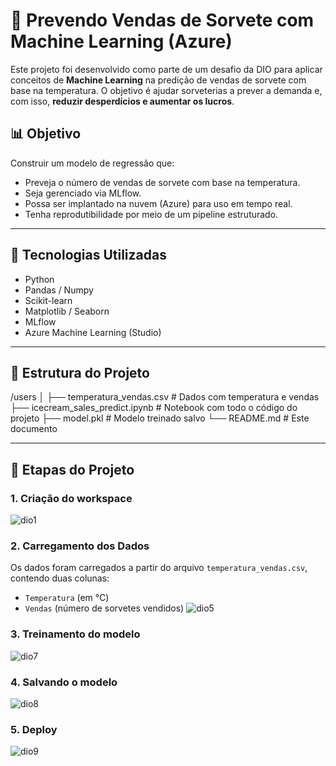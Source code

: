 # 🍦 Prevendo Vendas de Sorvete com Machine Learning (Azure)

Este projeto foi desenvolvido como parte de um desafio da DIO para aplicar conceitos de **Machine Learning** na predição de vendas de sorvete com base na temperatura. O objetivo é ajudar sorveterias a prever a demanda e, com isso, **reduzir desperdícios e aumentar os lucros**.

## 📊 Objetivo

Construir um modelo de regressão que:
- Preveja o número de vendas de sorvete com base na temperatura.
- Seja gerenciado via MLflow.
- Possa ser implantado na nuvem (Azure) para uso em tempo real.
- Tenha reprodutibilidade por meio de um pipeline estruturado.

---

## 🧪 Tecnologias Utilizadas

- Python
- Pandas / Numpy
- Scikit-learn
- Matplotlib / Seaborn
- MLflow
- Azure Machine Learning (Studio)

---

## 📁 Estrutura do Projeto
/users
│
├── temperatura_vendas.csv # Dados com temperatura e vendas
├── icecream_sales_predict.ipynb # Notebook com todo o código do projeto
├── model.pkl # Modelo treinado salvo
└── README.md # Este documento

---

## 🚀 Etapas do Projeto

### 1. Criação do workspace
![dio1](https://github.com/user-attachments/assets/d219ae4c-ec71-47b8-b888-2dee071b910a)

### 2. Carregamento dos Dados
Os dados foram carregados a partir do arquivo `temperatura_vendas.csv`, contendo duas colunas:
- `Temperatura` (em °C)
- `Vendas` (número de sorvetes vendidos)
![dio5](https://github.com/user-attachments/assets/42dae5ca-4df2-48ff-9d6a-83fc5ee16d8a)

### 3. Treinamento do modelo
![dio7](https://github.com/user-attachments/assets/34f3dba8-413c-4418-a7bf-add185271bb7)

### 4. Salvando o modelo
![dio8](https://github.com/user-attachments/assets/0a2393aa-2dc4-44bd-b407-ef60fcb01f80)

### 5. Deploy
![dio9](https://github.com/user-attachments/assets/3be91c92-f80b-4564-8e56-b9325e451c42)

